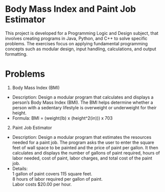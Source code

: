 # Body Mass Index and Paint Job Estimator

This project is developed for a Programming Logic and Design subject, that involves creating programs in Java, Python, and C++ to solve specific problems. The exercises focus on applying fundamental programming concepts such as modular design, input handling, calculations, and output formatting.

# Problems

1. Body Mass Index (BMI)

- Description: Design a modular program that calculates and displays a person’s Body Mass Index (BMI). The BMI helps determine whether a person with a sedentary lifestyle is overweight or underweight for their height.
- Formula: BMI = (weight(lb) x (height^2(in))) x 703

2. Paint Job Estimator

- Description: Design a modular program that estimates the resources needed for a paint job. The program asks the user to enter the square feet of wall space to be painted and the price of paint per gallon. It then calculates and displays the number of gallons of paint required, hours of labor needed, cost of paint, labor charges, and total cost of the paint job.
- Details:
  <br/> 1 gallon of paint covers 115 square feet.
  <br/> 8 hours of labor required per gallon of paint.
  <br/> Labor costs $20.00 per hour.
